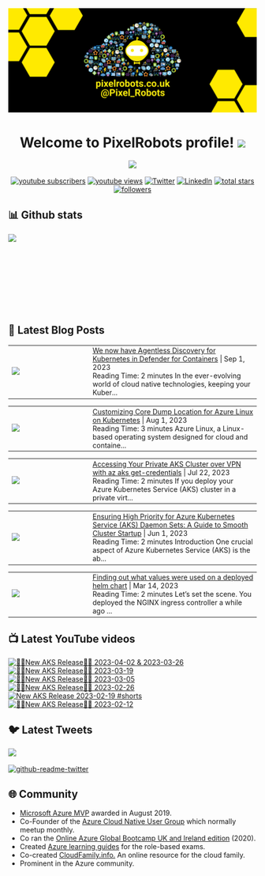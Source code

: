 ## [![PixelRobots header](https://github.com/PixelRobots/PixelRobots/blob/master/images/PixelRobots_Desktop_Wallpaper.png?raw=true)](https://pixelrobots.co.uk)

<h1 align="center">
  Welcome to PixelRobots profile!
  <img src="https://media.giphy.com/media/hvRJCLFzcasrR4ia7z/giphy.gif" width="28">
</h1>

<!-- Typing SVG by DenverCoder1 - https://github.com/DenverCoder1/readme-typing-svg -->
<p align="center">
  <a href="https://github.com/DenverCoder1/readme-typing-svg"><img src="https://readme-typing-svg.herokuapp.com/?lines=Azure%20Advocate%20and%20Microsoft%20MVP;Sysadmin%20at%20heart;15%2B%20years%20of%20IT%20experience;Always%20learning%20new%20things&font=roboto&center=true&width=440&height=45&color=ffea00&vCenter=true&size=22"></a>
</p>


<p align="center">
  <a href="https://www.youtube.com/c/pixelrobots?sub_confirmation=1">
    <img alt="youtube subscribers" title="Subscribe to my YouTube channel" src="https://img.shields.io/youtube/channel/subscribers/UCs6gF5L-7iaoHlTDYpAlgsQ?style=for-the-badge&logo=youtube&logoColor=white&link=https://www.youtube.com/c/pixelrobots?sub_confirmation=1"/></a> 
  <a href="https://www.youtube.com/c/pixelrobots?sub_confirmation=1">
    <img alt="youtube views" title="YouTube views" src="https://img.shields.io/youtube/channel/views/UCs6gF5L-7iaoHlTDYpAlgsQ?style=for-the-badge&logo=youtube&logoColor=white&link=https://www.youtube.com/c/pixelrobots?sub_confirmation=1"/></a> 
  <a href="https://twitter.com/pixel_robots?ref_src=twsrc%5Etfw">
    <img alt="Twitter" title="Twitter" src="https://img.shields.io/twitter/follow/pixel_robots?color=lightblue&label=%40pixel_robots&logo=twitter&logoColor=white&style=for-the-badge"></a>
  <a href="https://www.linkedin.com/in/richard-hooper-uk">
    <img alt="LinkedIn" title="LinkedIn" src="https://img.shields.io/badge/-Richard%20Hooper-blue?style=for-the-badge&logo=Linkedin&logoColor=white/"></a>
  <a href="https://github.com/pixelrobots?tab=repositories&sort=stargazers">
    <img alt="total stars" title="Total stars on GitHub" src="https://img.shields.io/github/stars/pixelrobots?logo=github&logoColor=white&style=for-the-badge"/></a>
  <a href="https://github.com/pixelrobots?tab=followers">
    <img alt="followers" title="Follow me on Github" src="https://img.shields.io/github/followers/pixelrobots?style=for-the-badge&logo=github&logoColor=white"/></a>
</p>


## 📊 Github stats
<p >
  <img align="left" src="https://github-readme-stats.vercel.app/api?username=pixelrobots&show_icons=true&bg_color=ffea00&title_color=000000&text_color=000000&icon_color=ff0000&hide_border=true&count_private=true" />
</p>

</br>
</br>
</br>
</br>
</br>
</br>
</br>
</br>
</br>

## 📝 Latest Blog Posts
<!-- BLOG-POST-LIST:START --><table style="width:100%"><tr><td style="width:150px"><a href="https://pixelrobots.co.uk/2023/09/we-now-have-agentless-discovery-for-kubernetes-in-defender-for-containers/?utm_source=rss&utm_medium=rss&utm_campaign=we-now-have-agentless-discovery-for-kubernetes-in-defender-for-containers"><img width="280px" src="https://pixelrobots.co.uk/wp-content/uploads/2023/09/thumbnail-360-×-240-px.png"></a></td><td><a href="https://pixelrobots.co.uk/2023/09/we-now-have-agentless-discovery-for-kubernetes-in-defender-for-containers/?utm_source=rss&utm_medium=rss&utm_campaign=we-now-have-agentless-discovery-for-kubernetes-in-defender-for-containers">We now have Agentless Discovery for Kubernetes in Defender for Containers</a> | Sep 1, 2023 <br> Reading Time:  2 minutes In the ever-evolving world of cloud native technologies, keeping your Kuber...</td></tr></table>
<table style="width:100%"><tr><td style="width:150px"><a href="https://pixelrobots.co.uk/2023/08/customizing-core-dump-location-for-azure-linux-on-kubernetes/?utm_source=rss&utm_medium=rss&utm_campaign=customizing-core-dump-location-for-azure-linux-on-kubernetes"><img width="280px" src="https://pixelrobots.co.uk/wp-content/uploads/2023/08/GitOps-360-×-240-px-8.png"></a></td><td><a href="https://pixelrobots.co.uk/2023/08/customizing-core-dump-location-for-azure-linux-on-kubernetes/?utm_source=rss&utm_medium=rss&utm_campaign=customizing-core-dump-location-for-azure-linux-on-kubernetes">Customizing Core Dump Location for Azure Linux on Kubernetes</a> | Aug 1, 2023 <br> Reading Time:  3 minutes Azure Linux, a Linux-based operating system designed for cloud and containe...</td></tr></table>
<table style="width:100%"><tr><td style="width:150px"><a href="https://pixelrobots.co.uk/2023/07/accessing-your-private-aks-cluster-over-vpn-with-az-aks-get-credentials/?utm_source=rss&utm_medium=rss&utm_campaign=accessing-your-private-aks-cluster-over-vpn-with-az-aks-get-credentials"><img width="280px" src="https://pixelrobots.co.uk/wp-content/uploads/2023/07/GitOps-360-×-240-px-4-1.png"></a></td><td><a href="https://pixelrobots.co.uk/2023/07/accessing-your-private-aks-cluster-over-vpn-with-az-aks-get-credentials/?utm_source=rss&utm_medium=rss&utm_campaign=accessing-your-private-aks-cluster-over-vpn-with-az-aks-get-credentials">Accessing Your Private AKS Cluster over VPN with az aks get-credentials</a> | Jul 22, 2023 <br> Reading Time:  2 minutes If you deploy your Azure Kubernetes Service (AKS) cluster in a private virt...</td></tr></table>
<table style="width:100%"><tr><td style="width:150px"><a href="https://pixelrobots.co.uk/2023/06/ensuring-high-priority-for-azure-kubernetes-service-aks-daemon-sets-a-guide-to-smooth-cluster-startup/?utm_source=rss&utm_medium=rss&utm_campaign=ensuring-high-priority-for-azure-kubernetes-service-aks-daemon-sets-a-guide-to-smooth-cluster-startup"><img width="280px" src="https://pixelrobots.co.uk/wp-content/uploads/2023/06/GitOps-360-×-240-px-1.png"></a></td><td><a href="https://pixelrobots.co.uk/2023/06/ensuring-high-priority-for-azure-kubernetes-service-aks-daemon-sets-a-guide-to-smooth-cluster-startup/?utm_source=rss&utm_medium=rss&utm_campaign=ensuring-high-priority-for-azure-kubernetes-service-aks-daemon-sets-a-guide-to-smooth-cluster-startup">Ensuring High Priority for Azure Kubernetes Service (AKS) Daemon Sets: A Guide to Smooth Cluster Startup</a> | Jun 1, 2023 <br> Reading Time:  2 minutes Introduction One crucial aspect of Azure Kubernetes Service (AKS) is the ab...</td></tr></table>
<table style="width:100%"><tr><td style="width:150px"><a href="https://pixelrobots.co.uk/2023/03/finding-out-what-values-were-used-on-a-deployed-helm-chart/?utm_source=rss&utm_medium=rss&utm_campaign=finding-out-what-values-were-used-on-a-deployed-helm-chart"><img width="280px" src="https://pixelrobots.co.uk/wp-content/uploads/2023/03/GitOps-360-×-240-px-3.png"></a></td><td><a href="https://pixelrobots.co.uk/2023/03/finding-out-what-values-were-used-on-a-deployed-helm-chart/?utm_source=rss&utm_medium=rss&utm_campaign=finding-out-what-values-were-used-on-a-deployed-helm-chart">Finding out what values were used on a deployed helm chart</a> | Mar 14, 2023 <br> Reading Time:  2 minutes Let’s set the scene. You deployed the NGINX ingress controller a while ago ...</td></tr></table>
<!-- BLOG-POST-LIST:END -->

## 📺 Latest YouTube videos
<!-- BEGIN YOUTUBE-CARDS -->
[![🚨📢New AKS Release📢🚨 2023-04-02 & 2023-03-26](https://ytcards.demolab.com/?id=JZ7A1eZcXLM&title=%F0%9F%9A%A8%F0%9F%93%A2New+AKS+Release%F0%9F%93%A2%F0%9F%9A%A8+2023-04-02+%26+2023-03-26&lang=en&timestamp=1681319768&background_color=%230d1117&title_color=%23ffffff&stats_color=%23dedede&max_title_lines=1&width=250&border_radius=5 "🚨📢New AKS Release📢🚨 2023-04-02 & 2023-03-26")](https://www.youtube.com/watch?v=JZ7A1eZcXLM)
[![🚨📢New AKS Release📢🚨 2023-03-19](https://ytcards.demolab.com/?id=vbJK-_5ZPns&title=%F0%9F%9A%A8%F0%9F%93%A2New+AKS+Release%F0%9F%93%A2%F0%9F%9A%A8+2023-03-19&lang=en&timestamp=1680115411&background_color=%230d1117&title_color=%23ffffff&stats_color=%23dedede&max_title_lines=1&width=250&border_radius=5 "🚨📢New AKS Release📢🚨 2023-03-19")](https://www.youtube.com/watch?v=vbJK-_5ZPns)
[![🚨📢New AKS Release📢🚨 2023-03-05](https://ytcards.demolab.com/?id=P65MP0XRuxI&title=%F0%9F%9A%A8%F0%9F%93%A2New+AKS+Release%F0%9F%93%A2%F0%9F%9A%A8+2023-03-05&lang=en&timestamp=1678955130&background_color=%230d1117&title_color=%23ffffff&stats_color=%23dedede&max_title_lines=1&width=250&border_radius=5 "🚨📢New AKS Release📢🚨 2023-03-05")](https://www.youtube.com/watch?v=P65MP0XRuxI)
[![🚨📢New AKS Release📢🚨 2023-02-26](https://ytcards.demolab.com/?id=W3BUE-uoLRo&title=%F0%9F%9A%A8%F0%9F%93%A2New+AKS+Release%F0%9F%93%A2%F0%9F%9A%A8+2023-02-26&lang=en&timestamp=1677838392&background_color=%230d1117&title_color=%23ffffff&stats_color=%23dedede&max_title_lines=1&width=250&border_radius=5 "🚨📢New AKS Release📢🚨 2023-02-26")](https://www.youtube.com/watch?v=W3BUE-uoLRo)
[![New AKS Release 2023-02-19 #shorts](https://ytcards.demolab.com/?id=E1USlyXcmQ8&title=New+AKS+Release+2023-02-19+%23shorts&lang=en&timestamp=1677421524&background_color=%230d1117&title_color=%23ffffff&stats_color=%23dedede&max_title_lines=1&width=250&border_radius=5 "New AKS Release 2023-02-19 #shorts")](https://www.youtube.com/watch?v=E1USlyXcmQ8)
[![🚨📢New AKS Release📢🚨 2023-02-12](https://ytcards.demolab.com/?id=iBYAUbdsX7w&title=%F0%9F%9A%A8%F0%9F%93%A2New+AKS+Release%F0%9F%93%A2%F0%9F%9A%A8+2023-02-12&lang=en&timestamp=1676967703&background_color=%230d1117&title_color=%23ffffff&stats_color=%23dedede&max_title_lines=1&width=250&border_radius=5 "🚨📢New AKS Release📢🚨 2023-02-12")](https://www.youtube.com/watch?v=iBYAUbdsX7w)
<!-- END YOUTUBE-CARDS -->


## 🐦 Latest Tweets


[<img src="https://img.shields.io/badge/-Follow-blue?style=for-the-badge&logo=twitter&logoColor=white"/>](https://twitter.com/pixel_robots?ref_src=twsrc%5Etfw")


[![github-readme-twitter](https://github-readme-twitter.gazf.vercel.app/api?id=pixel_robots&layout=wide)](https://github.com/gazf/github-readme-twitter)


## :globe_with_meridians: Community
- <a href="https://mvp.microsoft.com/en-us/PublicProfile/5003450?fullName=Richard%20Hooper=1">Microsoft Azure MVP</a> awarded in August 2019.
- Co-Founder of the <a href="https://azurecloudnative.io/">Azure Cloud Native User Group</a> which normally meetup monthly.
- Co ran the <a href="https://www.youtube.com/channel/UC6SpVz6lkAbOjAlvMxL8TmA">Online Azure Global Bootcamp UK and Ireland edition</a> (2020).
- Created <a href="https://github.com/PixelRobots/Azure-Study-Guides">Azure learning guides</a> for the role-based exams.
- Co-created <a href="https://cloudfamily.info/">CloudFamily.info.</a> An online resource for the cloud family.
- Prominent in the Azure community.

<!--
### 💻 Projects
- 


### 📖 Azure Learning Resources
- 

### 📫 Where to find me
- <a href="https://pixelrobots.co.uk">Blog</a>
- <a href="https://twitter.com/Pixel_Robots">Twitter</a>
- <a href="https://www.youtube.com/channel/UCs6gF5L-7iaoHlTDYpAlgsQ/">YouTube</a>
- <a href="https://www.linkedin.com/in/richard-hooper-598a1412/">LinkedIn</a>
-->
